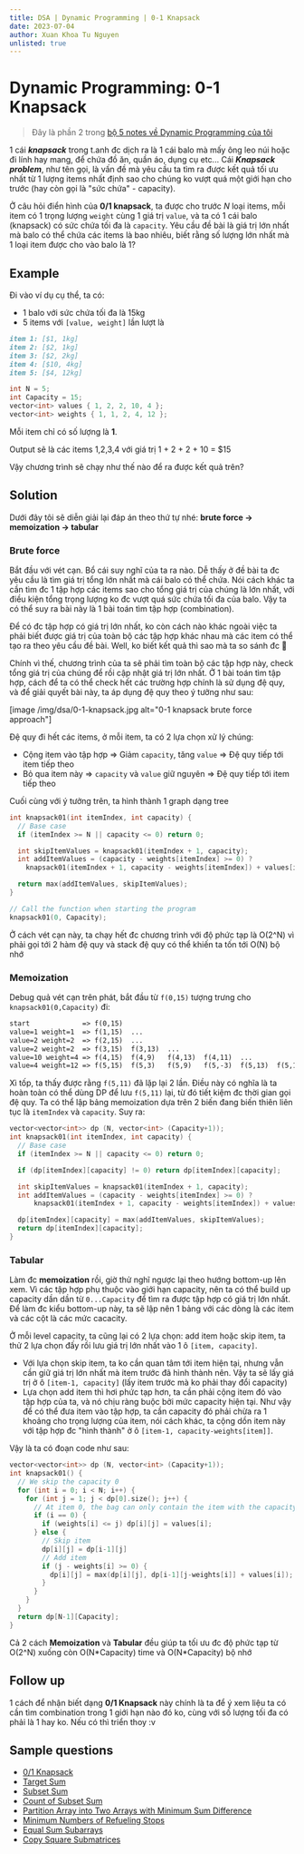 ```yaml
---
title: DSA | Dynamic Programming | 0-1 Knapsack
date: 2023-07-04
author: Xuan Khoa Tu Nguyen
unlisted: true
---
```


# Dynamic Programming: 0-1 Knapsack

> Đây là phần 2 trong [bộ 5 notes về Dynamic Programming của tôi](/dsa/dynamic-programming)

1 cái ***knapsack*** trong t.anh đc dịch ra là 1 cái balo mà mấy ông leo núi hoặc đi lính hay mang,
để chứa đồ ăn, quần áo, dụng cụ etc... Cái ***Knapsack problem***, như tên gọi, là vấn đề mà yêu cầu
ta tìm ra được kết quả tối ưu nhất từ 1 lượng items nhất định sao cho chúng ko vượt quá một giới hạn
cho trước (hay còn gọi là "sức chứa" - capacity).

Ở câu hỏi điển hình của **0/1 knapsack**, ta được cho trước *N* loại items, mỗi item có 1 trọng lượng
`weight` cùng 1 giá trị `value`, và ta có 1 cái balo (knapsack) có sức chứa tối đa là `capacity`.
Yêu cầu đề bài là giá trị lớn nhất mà balo có thể chứa các items là bao nhiêu, biết rằng số lượng
lớn nhất mà 1 loại item được cho vào balo là 1?

## Example

Đi vào ví dụ cụ thể, ta có:

- 1 balo với sức chứa tối đa là 15kg
- 5 items với `[value, weight]` lần lượt là

```md
item 1: [$1, 1kg]
item 2: [$2, 1kg]
item 3: [$2, 2kg]
item 4: [$10, 4kg]
item 5: [$4, 12kg]
```

```cpp
int N = 5;
int Capacity = 15;
vector<int> values { 1, 2, 2, 10, 4 };
vector<int> weights { 1, 1, 2, 4, 12 };
```

Mỗi item chỉ có số lượng là **1**.

Output sẽ là các items 1,2,3,4 với giá trị 1 + 2 + 2 + 10 = $15

Vậy chương trình sẽ chạy như thế nào để ra được kết quả trên?

## Solution

Dưới đây tôi sẽ diễn giải lại đáp án theo thứ tự nhé: **brute force -> memoization -> tabular**

### Brute force

Bắt đầu với vét cạn. Bổ cái suy nghĩ của ta ra nào. Dễ thấy ở đề bài ta đc yêu cầu là tìm giá trị
tổng lớn nhất mà cái balo có thể chứa. Nói cách khác ta cần tìm đc 1 tập hợp các items sao cho tổng
giá trị của chúng là lớn nhất, với điều kiện tổng trọng lượng ko đc vượt quá sức chứa tối đa của
balo. Vậy ta có thể suy ra bài này là 1 bài toán tìm tập hợp (combination).

Để có đc tập hợp có giá trị lớn nhất, ko còn cách nào khác ngoài việc ta phải biết được giá trị của
toàn bộ các tập hợp khác nhau mà các item có thể tạo ra theo yêu cầu đề bài. Well, ko biết kết quả
thì sao mà ta so sánh đc 🙂

Chính vì thế, chương trình của ta sẽ phải tìm toàn bộ các tập hợp này, check tổng giá trị của chúng
để rồi cập nhật giá trị lớn nhất. Ở 1 bài toán tìm tập hợp, cách để ta có thể check hết các trường
hợp chính là sử dụng đệ quy, và để giải quyết bài này, ta áp dụng đệ quy theo ý tưởng như sau:

[image /img/dsa/0-1-knapsack.jpg alt="0-1 knapsack brute force approach"]

Đệ quy đi hết các items, ở mỗi item, ta có 2 lựa chọn xử lý chúng:

- Cộng item vào tập hợp => Giảm `capacity`, tăng `value` => Đệ quy tiếp tới item tiếp theo
- Bỏ qua item này => `capacity` và `value` giữ nguyên => Đệ quy tiếp tới item tiếp theo

Cuối cùng với ý tưởng trên, ta hình thành 1 graph dạng tree

```cpp
int knapsack01(int itemIndex, int capacity) {
  // Base case
  if (itemIndex >= N || capacity <= 0) return 0;

  int skipItemValues = knapsack01(itemIndex + 1, capacity);
  int addItemValues = (capacity - weights[itemIndex] >= 0) ?
    knapsack01(itemIndex + 1, capacity - weights[itemIndex]) + values[itemIndex] : 0;

  return max(addItemValues, skipItemValues);
}

// Call the function when starting the program
knapsack01(0, Capacity);
```

Ở cách vét cạn này, ta chạy hết đc chương trình với độ phức tạp là O(2^N) vì phải gọi tới 2 hàm đệ
quy và stack đệ quy có thể khiến ta tốn tới O(N) bộ nhớ

### Memoization

Debug quả vét cạn trên phát, bắt đầu từ `f(0,15)` tượng trưng cho `knapsack01(0,Capacity)` đi:

```md
start             => f(0,15)
value=1 weight=1  => f(1,15)  ...
value=2 weight=2  => f(2,15)  ...
value=2 weight=2  => f(3,15)  f(3,13)  ...
value=10 weight=4 => f(4,15)  f(4,9)   f(4,13)  f(4,11)  ...
value=4 weight=12 => f(5,15)  f(5,3)   f(5,9)   f(5,-3)  f(5,13)  f(5,11)  f(5,11)
```

Xì tốp, ta thấy được rằng `f(5,11)` đã lặp lại 2 lần. Điều này có nghĩa là ta hoàn toàn có thể dùng
DP để lưu `f(5,11)` lại, từ đó tiết kiệm đc thời gian gọi đệ quy. Ta có thể lập bảng memoization dựa
trên 2 biến đang biến thiên liên tục là `itemIndex` và `capacity`. Suy ra:

```cpp
vector<vector<int>> dp (N, vector<int> (Capacity+1));
int knapsack01(int itemIndex, int capacity) {
  // Base case
  if (itemIndex >= N || capacity <= 0) return 0;

  if (dp[itemIndex][capacity] != 0) return dp[itemIndex][capacity];

  int skipItemValues = knapsack01(itemIndex + 1, capacity);
  int addItemValues = (capacity - weights[itemIndex] >= 0) ?
      knapsack01(itemIndex + 1, capacity - weights[itemIndex]) + values[itemIndex] : 0;

  dp[itemIndex][capacity] = max(addItemValues, skipItemValues);
  return dp[itemIndex][capacity];
}
```

### Tabular

Làm đc **memoization** rồi, giờ thử nghĩ ngược lại theo hướng bottom-up lên xem. Vì các tập hợp phụ
thuộc vào giới hạn capacity, nên ta có thể build up capacity dần dần từ `0...Capacity` để tìm ra
được tập hợp có giá trị lớn nhất. Để làm đc kiểu bottom-up này, ta sẽ lập nên 1 bảng với các dòng là
các item và các cột là các mức cacacity.

Ở mỗi level capacity, ta cũng lại có 2 lựa chọn: add item hoặc skip item, ta thử 2 lựa chọn đấy rồi
lưu giá trị lớn nhất vào 1 ô `[item, capacity]`.

- Với lựa chọn skip item, ta ko cần quan tâm tới item hiện tại, nhưng vẫn cần giữ giá trị lớn nhất
mà item trước đã hình thành nên. Vậy ta sẽ lấy giá trị ở ô `[item-1, capacity]` (lấy item trước mà ko
phải thay đổi capacity)
- Lựa chọn add item thì hơi phức tạp hơn, ta cần phải cộng item đó vào tập hợp của ta, và nó chịu
ràng buộc bởi mức capacity hiện tại. Như vậy để có thể đưa item vào tập hợp, ta cần capacity đó phải
chừa ra 1 khoảng cho trọng lượng của item, nói cách khác, ta cộng dồn item này với tập hợp đc
"hình thành" ở ô `[item-1, capacity-weights[item]]`.

Vậy là ta có đoạn code như sau:

```cpp
vector<vector<int>> dp (N, vector<int> (Capacity+1));
int knapsack01() {
  // We skip the capacity 0
  for (int i = 0; i < N; i++) {
    for (int j = 1; j < dp[0].size(); j++) {
      // At item 0, the bag can only contain the item with the capacity larger than its weight
      if (i == 0) {
        if (weights[i] <= j) dp[i][j] = values[i];
      } else {
        // Skip item
        dp[i][j] = dp[i-1][j]
        // Add item
        if (j - weights[i] >= 0) {
          dp[i][j] = max(dp[i][j], dp[i-1][j-weights[i]] + values[i]);
        }
      }
    }
  }
  return dp[N-1][Capacity];
}
```

Cả 2 cách **Memoization** và **Tabular** đều giúp ta tối ưu đc độ phức tạp từ O(2^N) xuống còn
O(N\*Capacity) time và O(N\*Capacity) bộ nhớ

## Follow up

1 cách để nhận biết dạng **0/1 Knapsack** này chính là ta để ý xem liệu ta có cần tìm combination
trong 1 giới hạn nào đó ko, cùng với số lượng tối đa có phải là 1 hay ko. Nếu có thì triển thoy :v

## Sample questions

- [0/1 Knapsack](https://www.geeksforgeeks.org/0-1-knapsack-problem-dp-10/)
- [Target Sum](https://leetcode.com/problems/target-sum/)
- [Subset Sum](https://leetcode.com/problems/partition-equal-subset-sum/)
- [Count of Subset Sum](https://leetcode.com/problems/partition-equal-subset-sum/)
- [Partition Array into Two Arrays with Minimum Sum Difference](https://www.geeksforgeeks.org/partition-a-set-into-two-subsets-such-that-the-difference-of-subset-sums-is-minimum/)
- [Minimum Numbers of Refueling Stops](https://leetcode.com/problems/minimum-number-of-refueling-stops/)
- [Equal Sum Subarrays](https://www.geeksforgeeks.org/split-array-two-equal-sum-subarrays/)
- [Copy Square Submatrices](https://leetcode.com/problems/count-square-submatrices-with-all-ones/)
